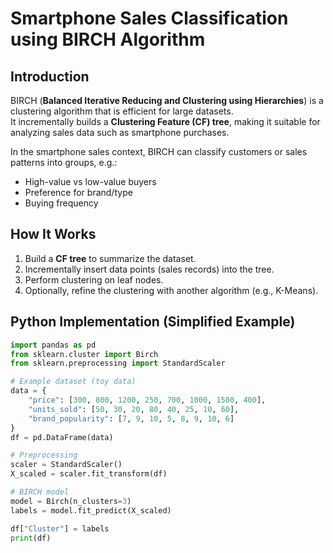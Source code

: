 # Smartphone Sales Classification using BIRCH Algorithm

## Introduction
BIRCH (**Balanced Iterative Reducing and Clustering using Hierarchies**) is a clustering algorithm that is efficient for large datasets.  
It incrementally builds a **Clustering Feature (CF) tree**, making it suitable for analyzing sales data such as smartphone purchases.  

In the smartphone sales context, BIRCH can classify customers or sales patterns into groups, e.g.:
- High-value vs low-value buyers  
- Preference for brand/type  
- Buying frequency  

## How It Works
1. Build a **CF tree** to summarize the dataset.  
2. Incrementally insert data points (sales records) into the tree.  
3. Perform clustering on leaf nodes.  
4. Optionally, refine the clustering with another algorithm (e.g., K-Means).  

## Python Implementation (Simplified Example)

```python
import pandas as pd
from sklearn.cluster import Birch
from sklearn.preprocessing import StandardScaler

# Example dataset (toy data)
data = {
    "price": [300, 800, 1200, 250, 700, 1000, 1500, 400],
    "units_sold": [50, 30, 20, 80, 40, 25, 10, 60],
    "brand_popularity": [7, 9, 10, 5, 8, 9, 10, 6]
}
df = pd.DataFrame(data)

# Preprocessing
scaler = StandardScaler()
X_scaled = scaler.fit_transform(df)

# BIRCH model
model = Birch(n_clusters=3)
labels = model.fit_predict(X_scaled)

df["Cluster"] = labels
print(df)

